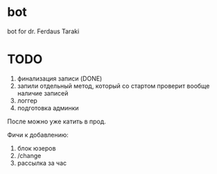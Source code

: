 # bot
bot for dr. Ferdaus Taraki

# TODO
1. финализация записи (DONE)
2. запили отдельный метод, который со стартом проверит вообще наличие записей
3. логгер
4. подготовка админки

После можно уже катить в прод.

Фичи к добавлению:
1. блок юзеров
2. /change
3. рассылка за час
